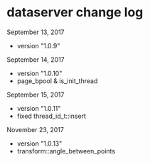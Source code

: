 # dataserver change log

September 13, 2017

- version "1.0.9"

September 14, 2017

- version "1.0.10"
- page_bpool & is_init_thread

September 15, 2017

- version "1.0.11"
- fixed thread_id_t::insert

November 23, 2017

- version "1.0.13"
- transform::angle_between_points